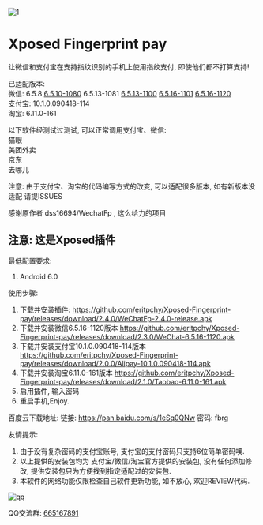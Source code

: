 

![1](https://github.com/eritpchy/Xposed-Fingerprint-pay/raw/master/app/src/main/res/mipmap-xhdpi/ic_launcher.png)
# Xposed Fingerprint pay
让微信和支付宝在支持指纹识别的手机上使用指纹支付, 即使他们都不打算支持!

已适配版本:\
微信: 6.5.8 [6.5.10-1080](https://github.com/eritpchy/Xposed-Fingerprint-pay/releases/download/1.3/weixin6510.apk) 6.5.13-1081 [6.5.13-1100](https://github.com/eritpchy/Xposed-Fingerprint-pay/releases/download/1.4.1/WeChat-6.5.13-1100.apk) [6.5.16-1101](https://github.com/eritpchy/Xposed-Fingerprint-pay/releases/download/2.4.0/WeChat-6.5.16-1101.apk) [6.5.16-1120](https://github.com/eritpchy/Xposed-Fingerprint-pay/releases/download/2.3.0/WeChat-6.5.16-1120.apk)\
支付宝: 10.1.0.090418-114\
淘宝: 6.11.0-161

以下软件经测试过测试, 可以正常调用支付宝、微信:\
猫眼\
美团外卖\
京东\
去哪儿

注意: 由于支付宝、淘宝的代码编写方式的改变, 可以适配很多版本, 如有新版本没适配 请提ISSUES


感谢原作者 dss16694/WechatFp , 这么给力的项目

## 注意: 这是Xposed插件

最低配置要求:
1. Android 6.0
 

使用步骤:
1. 下载并安装插件: https://github.com/eritpchy/Xposed-Fingerprint-pay/releases/download/2.4.0/WeChatFp-2.4.0-release.apk
2. 下载并安装微信6.5.16-1120版本 https://github.com/eritpchy/Xposed-Fingerprint-pay/releases/download/2.3.0/WeChat-6.5.16-1120.apk
3. 下载并安装支付宝10.1.0.090418-114版本 https://github.com/eritpchy/Xposed-Fingerprint-pay/releases/download/2.0.0/Alipay-10.1.0.090418-114.apk
4. 下载并安装淘宝6.11.0-161版本 https://github.com/eritpchy/Xposed-Fingerprint-pay/releases/download/2.1.0/Taobao-6.11.0-161.apk
5. 启用插件, 输入密码
6. 重启手机,Enjoy.

百度云下载地址:
链接: https://pan.baidu.com/s/1eSq0QNw 密码: fbrg

友情提示: 
1. 由于没有复杂密码的支付宝账号, 支付宝的支付密码只支持6位简单密码噢.
2. 以上提供的安装包均为 支付宝/微信/淘宝官方提供的安装包, 没有任何添加修改, 提供安装包只为方便找到指定适配过的安装包.
3. 本软件的网络功能仅限检查自己软件更新功能, 如不放心, 欢迎REVIEW代码.

![qq](https://github.com/eritpchy/Xposed-Fingerprint-pay/raw/master/doc/qqGroup.png)

QQ交流群: [665167891](http://shang.qq.com/wpa/qunwpa?idkey=91c2cd8f14532413701607c364f03f43afa1539a24b96b8907c92f3c018894e5)
